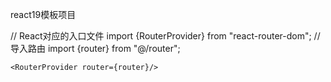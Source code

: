 react19模板项目


// React对应的入口文件
import {RouterProvider} from "react-router-dom";
// 导入路由
import {router} from "@/router";


	<RouterProvider router={router}/>